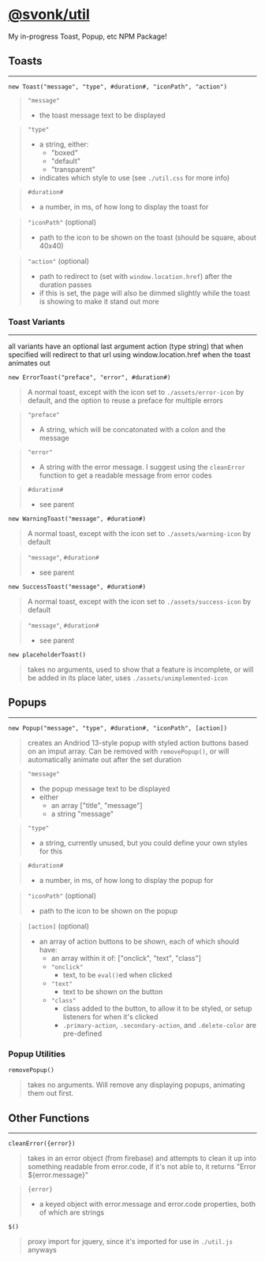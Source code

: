 # **[@svonk/util](https://www.npmjs.com/package/@svonk/util)**

My in-progress Toast, Popup, etc NPM Package!

## Toasts

---

`new Toast("message", "type", #duration#, "iconPath", "action")`

> `"message"`
>
> - the toast message text to be displayed

> `"type"`
>
> - a string, either:
>   - "boxed"
>   - "default"
>   - "transparent"
> - indicates which style to use (see `./util.css` for more info)

> `#duration#`
>
> - a number, in ms, of how long to display the toast for

> `"iconPath"` (optional)
>
> - path to the icon to be shown on the toast (should be square, about 40x40)

> `"action"` (optional)
>
> - path to redirect to (set with `window.location.href`) after the duration passes
> - if this is set, the page will also be dimmed slightly while the toast is showing to make it stand out more

### Toast Variants

---

all variants have an optional last argument action (type string) that when specified will redirect to that url using window.location.href when the toast animates out

`new ErrorToast("preface", "error", #duration#)`

> A normal toast, except with the icon set to `./assets/error-icon` by default, and the option to reuse a preface for multiple errors

> `"preface"`
>
> - A string, which will be concatonated with a colon and the message

> `"error"`
>
> - A string with the error message. I suggest using the `cleanError` function to get a readable message from error codes

> `#duration#`
>
> - see parent

`new WarningToast("message", #duration#)`

> A normal toast, except with the icon set to `./assets/warning-icon` by default

> `"message"`, `#duration#`
>
> - see parent

`new SuccessToast("message", #duration#)`

> A normal toast, except with the icon set to `./assets/success-icon` by default

> `"message"`, `#duration#`
>
> - see parent

`new placeholderToast()`

> takes no arguments, used to show that a feature is incomplete, or will be added in its place later, uses `./assets/unimplemented-icon`

## Popups

---

`new Popup("message", "type", #duration#, "iconPath", [action])`

> creates an Andriod 13-style popup with styled action buttons based on an imput array. Can be removed with `removePopup()`, or will automatically animate out after the set duration

> `"message"`
>
> - the popup message text to be displayed
> - either
>   - an array ["title", "message"]
>   - a string "message"

> `"type"`
>
> - a string, currently unused, but you could define your own styles for this

> `#duration#`
>
> - a number, in ms, of how long to display the popup for

> `"iconPath"` (optional)
>
> - path to the icon to be shown on the popup

> `[action]` (optional)
>
> - an array of action buttons to be shown, each of which should have:
>   - an array within it of: ["onclick", "text", "class"]
>   - `"onclick"`
>     - text, to be `eval()`ed when clicked
>   - `"text"`
>     - text to be shown on the button
>   - `"class"`
>     - class added to the button, to allow it to be styled, or setup listeners for when it's clicked
>     - `.primary-action`, `.secondary-action`, and `.delete-color` are pre-defined

### Popup Utilities

`removePopup()`

> takes no arguments. Will remove any displaying popups, animating them out first.

## Other Functions

---

`cleanError({error})`

> takes in an error object (from firebase) and attempts to clean it up into something readable from error.code, if it's not able to, it returns "Error ${error.message}"

> `{error}`
>
> - a keyed object with error.message and error.code properties, both of which are strings

`$()`

> proxy import for jquery, since it's imported for use in `./util.js` anyways
